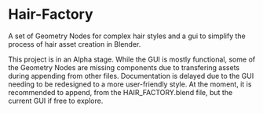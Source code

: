 # Hair-Factory
A set of Geometry Nodes for complex hair styles and a gui to simplify the process of hair asset creation in Blender.

This project is in an Alpha stage. While the GUI is mostly functional, some of the Geometry Nodes are missing components due to transfering assets during appending from other files.
Documentation is delayed due to the GUI needing to be redesigned to a more user-friendly style. At the moment, it is recommended to append, from the HAIR_FACTORY.blend file, but the current GUI if free to explore.
